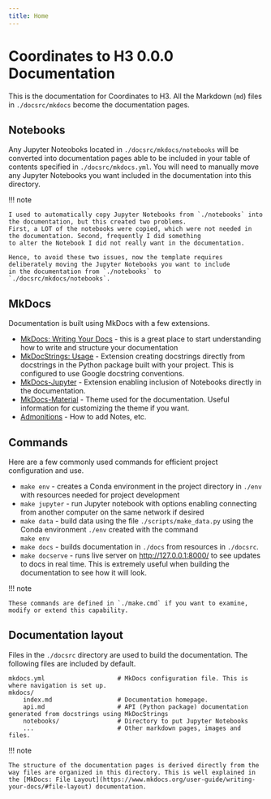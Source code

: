 ```yaml
---
title: Home
---
```

# Coordinates to H3 0.0.0 Documentation

This is the documentation for Coordinates to H3. All the Markdown (`md`) files in
`./docsrc/mkdocs` become the documentation pages.

## Notebooks

Any Jupyter Noteoboks located in `./docsrc/mkdocs/notebooks` will be converted into documentation pages able to be
included in your table of contents specified in `./docsrc/mkdocs.yml`. You will need to manually move any Jupyter
Notebooks you want included in the documentation into this directory.

!!! note

    I used to automatically copy Jupyter Notebooks from `./notebooks` into the documentation, but this created two problems.
    First, a LOT of the notebooks were copied, which were not needed in the documentation. Second, frequently I did something
    to alter the Notebook I did not really want in the documentation. 
    
    Hence, to avoid these two issues, now the template requires deliberately moving the Jupyter Notebooks you want to include 
    in the documentation from `./notebooks` to `./docsrc/mkdocs/notebooks`.

## MkDocs

Documentation is built using MkDocs with a few extensions.

- [MkDocs: Writing Your Docs](https://www.mkdocs.org/user-guide/writing-your-docs/) - this is a great place to start
  understanding how to write and structure your documentation
- [MkDocStrings: Usage](https://mkdocstrings.github.io/usage/#autodoc-syntax) - Extension creating docstrings directly
  from docstrings in the Python package built with your project. This is configured to use Google docstring conventions.
- [MkDocs-Jupyter](https://mkdocs-jupyter.danielfrg.com/) - Extension enabling inclusion of Notebooks directly in the
  documentation.
- [MkDocs-Material](https://squidfunk.github.io/mkdocs-material/) - Theme used for the documentation. Useful
  information for customizing the theme if you want.
- [Admonitions](https://squidfunk.github.io/mkdocs-material/reference/admonitions/) - How to add Notes, etc.


## Commands

Here are a few commonly used commands for efficient project configuration and use.

* `make env` - creates a Conda environment in the project directory in `./env` with resources needed for project development
* `make jupyter` - run Jupyter notebook with options enabling connecting from another computer on the same network if desired
* `make data` - build data using the file `./scripts/make_data.py` using the Conda environment `./env` created with the command    
  `make env`
* `make docs` - builds documentation in `./docs` from resources in `./docsrc`.
* `make docserve` - runs live server on http://127.0.0.1:8000/ to see updates to docs in real
  time. This is extremely useful when building the documentation to see how it will look.

!!! note

    These commands are defined in `./make.cmd` if you want to examine, modify or extend this capability.

## Documentation layout

Files in the `./docsrc` directory are used to build the documentation. The following files are included by
default.

    mkdocs.yml                    # MkDocs configuration file. This is where navigation is set up.
    mkdocs/
        index.md                  # Documentation homepage.
        api.md                    # API (Python package) documentation generated from docstrings using MkDocStrings
        notebooks/                # Directory to put Jupyter Notebooks
        ...                       # Other markdown pages, images and files.

!!! note
    
    The structure of the documentation pages is derived directly from the way files are organized in this directory. This is well explained in the [MkDocs: File Layout](https://www.mkdocs.org/user-guide/writing-your-docs/#file-layout) documentation.
